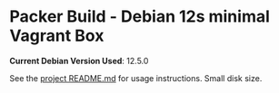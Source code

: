 # Packer Build - Debian 12s minimal Vagrant Box

**Current Debian Version Used**: 12.5.0

See the [project README.md](../README.md) for usage instructions. Small disk size.
